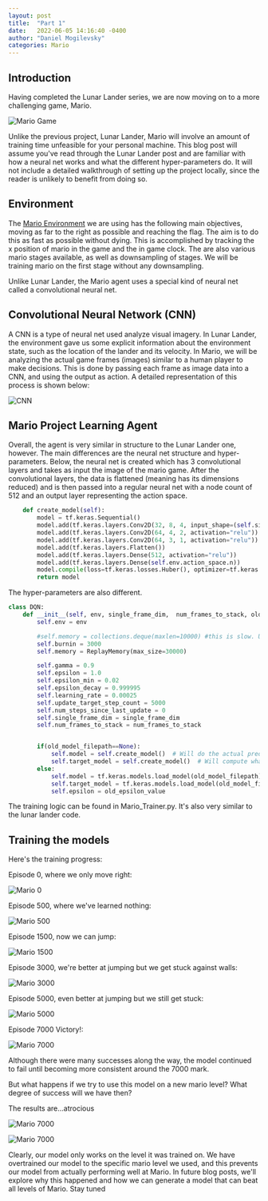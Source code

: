 ```yaml
---
layout: post
title:  "Part 1"
date:   2022-06-05 14:16:40 -0400
author: "Daniel Mogilevsky"
categories: Mario
---
```


<h2> Introduction </h2>
Having completed the Lunar Lander series, we are now moving on to a more challenging game, Mario.

![Mario Game](/videos/mario_display.gif)

Unlike the previous project, Lunar Lander, Mario will involve an amount of training time unfeasible for your personal
machine. This blog post will assume you've read through the Lunar Lander post and are familiar with how a neural net works
and what the different hyper-parameters do. It will not include a detailed walkthrough of setting up the project
locally, since the reader is unlikely to benefit from doing so.

<h2> Environment </h2>

The [Mario Environment](https://pypi.org/project/gym-super-mario-bros/) we are using has the following main objectives,
moving as far to the right as possible and reaching the flag. The aim is to do this as fast as possible without dying.
This is accomplished by tracking the x position of mario in the game and the in game clock. 
The are also various mario stages available, as well as downsampling of stages. We will be training mario on the
first stage without any downsampling.

Unlike Lunar Lander, the Mario agent uses a special kind of neural net called a convolutional neural net.

<h2>Convolutional Neural Network (CNN) </h2>

A CNN is a type of neural net used analyze visual imagery. In Lunar Lander, the environment gave us some explicit 
information about the environment state, such as the location of the lander and its velocity. In Mario, we will be
analyzing the actual game frames (images) similar to a human player to make decisions. This is done by passing each frame
as image data into a CNN, and using the output as action. A detailed representation of this process is shown below:

![CNN](/images/cnn.png)

<h2>Mario Project Learning Agent</h2>

Overall, the agent is very similar in structure to the Lunar Lander one, however. The main differences are the
neural net structure and hyper-parameters. Below, the neural net is created which has 3 convolutional layers
and takes as input the image of the mario game. After the convolutional layers, the data is flattened (meaning has its
dimensions reduced) and is then passed into a regular neural net with a node count of 512 and an output layer representing
the action space.

```python
    def create_model(self):
        model = tf.keras.Sequential()
        model.add(tf.keras.layers.Conv2D(32, 8, 4, input_shape=(self.single_frame_dim[0], self.single_frame_dim[1], self.num_frames_to_stack), activation="relu"))
        model.add(tf.keras.layers.Conv2D(64, 4, 2, activation="relu"))
        model.add(tf.keras.layers.Conv2D(64, 3, 1, activation="relu"))
        model.add(tf.keras.layers.Flatten())
        model.add(tf.keras.layers.Dense(512, activation="relu"))
        model.add(tf.keras.layers.Dense(self.env.action_space.n))
        model.compile(loss=tf.keras.losses.Huber(), optimizer=tf.keras.optimizers.Adam(learning_rate=self.learning_rate)) ## huber loss takes advantage of l1/l2
        return model
```

The hyper-parameters are also different.

```python
class DQN:
    def __init__(self, env, single_frame_dim,  num_frames_to_stack, old_model_filepath=None, old_epsilon_value = None):
        self.env = env

        #self.memory = collections.deque(maxlen=10000) #this is slow. Using my custom class.
        self.burnin = 3000
        self.memory = ReplayMemory(max_size=30000)

        self.gamma = 0.9
        self.epsilon = 1.0
        self.epsilon_min = 0.02
        self.epsilon_decay = 0.999995
        self.learning_rate = 0.00025
        self.update_target_step_count = 5000
        self.num_steps_since_last_update = 0
        self.single_frame_dim = single_frame_dim
        self.num_frames_to_stack = num_frames_to_stack


        if(old_model_filepath==None):
            self.model = self.create_model()  # Will do the actual predictions
            self.target_model = self.create_model()  # Will compute what action we DESIRE from our model
        else:
            self.model = tf.keras.models.load_model(old_model_filepath)
            self.target_model = tf.keras.models.load_model(old_model_filepath)
            self.epsilon = old_epsilon_value
```

The training logic can be found in Mario_Trainer.py. It's also very similar to the lunar lander code.

<h2> Training the models </h2>

Here's the training progress:

Episode 0, where we only move right:

![Mario 0](/videos/mario-0.gif)

Episode 500, where we've learned nothing:

![Mario 500](/videos/mario-500.gif)

Episode 1500, now we can jump:

![Mario 1500](/videos/mario-1500.gif)

Episode 3000, we're better at jumping but we get stuck against walls:

![Mario 3000](/videos/mario-3000.gif)

Episode 5000, even better at jumping but we still get stuck:

![Mario 5000](/videos/mario-5000.gif)

Episode 7000 Victory!:

![Mario 7000](/videos/mario-7000.gif)

Although there were many successes along the way, the model continued to fail until becoming more consistent around
the 7000 mark.

But what happens if we try to use this model on a new mario level? What degree of success will we have then?

The results are...atrocious

![Mario 7000](/videos/mario-7000-2.gif)

![Mario 7000](/videos/mario-7000-3.gif)

Clearly, our model only works on the level it was trained on. We have overtrained our model to the specific mario level 
we used, and this prevents our model from actually performing well at Mario. In future blog posts, we'll explore
why this happened and how we can generate a model that can beat all levels of Mario. Stay tuned